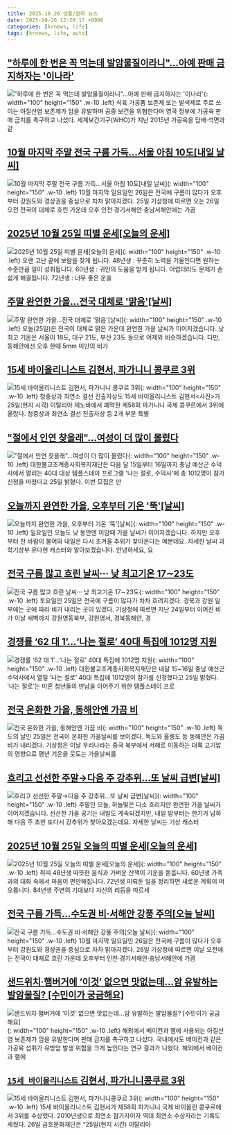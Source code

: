 ```yaml
---
title: 2025.10.26 생활/문화 뉴스
date: 2025-10-26 12:20:17 +0900
categories: [krnews, life]
tags: [krnews, life, auto]
---
```

## ["하루에 한 번은 꼭 먹는데 발암물질이라니"…아예 판매 금지하자는 '이나라'](https://n.news.naver.com/mnews/article/011/0004547700)

!["하루에 한 번은 꼭 먹는데 발암물질이라니"…아예 판매 금지하자는 '이나라'](https://mimgnews.pstatic.net/image/origin/011/2025/10/26/4547700.jpg?type=nf220_150){: width="100" height="150" .w-10 .left}
식육 가공품 보존제 또는 발색제로 주로 쓰이는 아질산염 보존제가 암을 유발하며 공중 보건을 위협한다며 영국 정부에 가공육 판매 금지를 촉구하고 나섰다. 세계보건기구(WHO)가 지난 2015년 가공육을 담배·석면과 같

## [10월 마지막 주말 전국 구름 가득…서울 아침 10도[내일 날씨]](https://n.news.naver.com/mnews/article/008/0005268045)

![10월 마지막 주말 전국 구름 가득…서울 아침 10도[내일 날씨]](https://mimgnews.pstatic.net/image/origin/008/2025/10/25/5268045.jpg?type=nf220_150){: width="100" height="150" .w-10 .left}
10월 마지막 일요일인 26일은 전국에 구름이 많다가 오후부터 강원도와 경상권을 중심으로 차차 맑아지겠다. 25일 기상청에 따르면 오는 26일 오전 전국이 대체로 흐린 가운데 오후 인천·경기서해안·충남서해안에는 가끔

## [2025년 10월 25일 띠별 운세[오늘의 운세]](https://n.news.naver.com/mnews/article/030/0003362596)

![2025년 10월 25일 띠별 운세[오늘의 운세]](https://mimgnews.pstatic.net/image/origin/030/2025/10/25/3362596.jpg?type=nf220_150){: width="100" height="150" .w-10 .left}
오랜 고난 끝에 보람을 찾게 됩니다. 48년생 : 꾸준히 노력을 기울인다면 원하는 수준만큼 일이 성취됩니다. 60년생 : 귀인의 도움을 받게 됩니다. 어렵더라도 문제가 손쉽게 해결됩니다. 72년생 : 너무 좋은 운을

## [주말 완연한 가을…전국 대체로 '맑음'[날씨]](https://n.news.naver.com/mnews/article/437/0000461816)

![주말 완연한 가을…전국 대체로 '맑음'[날씨]](https://mimgnews.pstatic.net/image/origin/437/2025/10/25/461816.jpg?type=nf220_150){: width="100" height="150" .w-10 .left}
오늘(25일)은 전국이 대체로 맑은 가운데 완연한 가을 날씨가 이어지겠습니다. 낮 최고 기온은 서울이 18도, 대구 21도, 부산 23도 등으로 어제와 비슷하겠습니다. 다만, 동해안에선 오후 한때 5mm 미만의 비가

## [15세 바이올리니스트 김현서, 파가니니 콩쿠르 3위](https://n.news.naver.com/mnews/article/023/0003936824)

![15세 바이올리니스트 김현서, 파가니니 콩쿠르 3위](https://mimgnews.pstatic.net/image/origin/023/2025/10/26/3936824.jpg?type=nf220_150){: width="100" height="150" .w-10 .left}
청중상과 최연소 결선 진출자상도 15세 바이올리니스트 김현서<사진>가 25일(현지 시각) 이탈리아 제노바에서 폐막한 제58회 파가니니 국제 콩쿠르에서 3위에 올랐다. 청중상과 최연소 결선 진출자상 등 2개 부문 특별

## ["절에서 인연 찾을래"…여성이 더 많이 몰렸다](https://n.news.naver.com/mnews/article/277/0005669473)

!["절에서 인연 찾을래"…여성이 더 많이 몰렸다](https://mimgnews.pstatic.net/image/origin/277/2025/10/25/5669473.jpg?type=nf220_150){: width="100" height="150" .w-10 .left}
대한불교조계종사회복지재단은 다음 달 15일부터 16일까지 충남 예산군 수덕사에서 열리는 40대 대상 템플스테이 프로그램 '나는 절로, 수덕사'에 총 1012명이 참가 신청을 마쳤다고 25일 밝혔다. 이번 모집은 만

## [오늘까지 완연한 가을, 오후부터 기온 '뚝'[날씨]](https://n.news.naver.com/mnews/article/052/0002264459)

![오늘까지 완연한 가을, 오후부터 기온 '뚝'[날씨]](https://mimgnews.pstatic.net/image/origin/052/2025/10/26/2264459.jpg?type=nf220_150){: width="100" height="150" .w-10 .left}
일요일인 오늘도 낮 동안엔 이맘때 가을 날씨가 이어지겠습니다. 하지만 오후부터 찬 바람이 불어와 내일은 다시 초겨울 추위가 찾아온다는 예본데요. 자세한 날씨 과학기상부 유다현 캐스터와 알아보겠습니다. 안녕하세요, 요

## [전국 구름 많고 흐린 날씨··· 낮 최고기온 17∼23도](https://n.news.naver.com/mnews/article/032/0003404328)

![전국 구름 많고 흐린 날씨··· 낮 최고기온 17∼23도](https://mimgnews.pstatic.net/image/origin/032/2025/10/25/3404328.jpg?type=nf220_150){: width="100" height="150" .w-10 .left}
토요일인 25일은 전국에 구름이 많다가 차차 흐려지겠다. 경북과 강원 일부에는 곳에 따라 비가 내리는 곳이 있겠다. 기상청에 따르면 지난 24일부터 이어진 비가 이날 새벽까지 강원영동북부, 강원영서, 경북동해안, 경

## [경쟁률 ‘62 대 1’…‘나는 절로’ 40대 특집에 1012명 지원](https://n.news.naver.com/mnews/article/028/0002772783)

![경쟁률 ‘62 대 1’…‘나는 절로’ 40대 특집에 1012명 지원](https://mimgnews.pstatic.net/image/origin/028/2025/10/25/2772783.jpg?type=nf220_150){: width="100" height="150" .w-10 .left}
대한불교조계종사회복지재단은 내달 15~16일 충남 예산군 수덕사에서 열릴 ‘나는 절로’ 40대 특집에 1012명이 참가를 신청했다고 25일 밝혔다. ‘나는 절로’는 미혼 청년들의 만남을 이어주기 위한 템플스테이 프로

## [전국 온화한 가을, 동해안엔 가끔 비](https://n.news.naver.com/mnews/article/028/0002772768)

![전국 온화한 가을, 동해안엔 가끔 비](https://mimgnews.pstatic.net/image/origin/028/2025/10/25/2772768.jpg?type=nf220_150){: width="100" height="150" .w-10 .left}
독도의 날인 25일은 전국이 온화한 가을날씨를 보이겠다. 독도와 울릉도 등 동해안은 가끔 비가 내리겠다. 기상청은 이날 우리나라는 중국 북부에서 서해로 이동하는 대륙 고기압의 영향으로 평년 기온을 웃도는 가을날씨를

## [흐리고 선선한 주말→다음 주 강추위...또 날씨 급변[날씨]](https://n.news.naver.com/mnews/article/052/0002264250)

![흐리고 선선한 주말→다음 주 강추위...또 날씨 급변[날씨]](https://mimgnews.pstatic.net/image/origin/052/2025/10/25/2264250.jpg?type=nf220_150){: width="100" height="150" .w-10 .left}
주말인 오늘, 하늘빛은 다소 흐리지만 완연한 가을 날씨가 이어지겠습니다. 선선한 가을 공기는 내일도 계속되겠지만, 내일 밤부터는 한기가 남하해 다음 주 초반 또다시 강추위가 찾아오겠는데요. 자세한 날씨는 기상 캐스터

## [2025년 10월 25일 오늘의 띠별 운세[오늘의 운세]](https://n.news.naver.com/mnews/article/015/0005201774)

![2025년 10월 25일 오늘의 띠별 운세[오늘의 운세]](https://mimgnews.pstatic.net/image/origin/015/2025/10/25/5201774.jpg?type=nf220_150){: width="100" height="150" .w-10 .left}
쥐띠 48년생 따뜻한 음식과 가벼운 산책이 기운을 돋웁니다. 60년생 가족과의 대화 속에서 마음이 편안해집니다. 72년생 미뤄둔 일을 정리하면 새로운 계획이 떠오릅니다. 84년생 주변의 기대보다 자신의 리듬을 따르세

## [전국 구름 가득…수도권 비·서해안 강풍 주의[오늘 날씨]](https://n.news.naver.com/mnews/article/008/0005268073)

![전국 구름 가득…수도권 비·서해안 강풍 주의[오늘 날씨]](https://mimgnews.pstatic.net/image/origin/008/2025/10/26/5268073.jpg?type=nf220_150){: width="100" height="150" .w-10 .left}
10월 마지막 일요일인 26일은 전국에 구름이 많다가 오후부터 강원도와 경상권을 중심으로 차차 맑아지겠다. 26일 기상청에 따르면 이날 오전에는 전국이 대체로 흐린 가운데 오후부터 인천·경기서해안·충남서해안에 가끔

## [샌드위치·햄버거에 ‘이것’ 없으면 맛없는데…암 유발하는 발암물질? [수민이가 궁금해요]](https://n.news.naver.com/mnews/article/022/0004077638)

![샌드위치·햄버거에 ‘이것’ 없으면 맛없는데…암 유발하는 발암물질? [수민이가 궁금해요]](https://mimgnews.pstatic.net/image/origin/022/2025/10/26/4077638.jpg?type=nf220_150){: width="100" height="150" .w-10 .left}
해외에서 베이컨과 햄에 사용되는 아질산염 보존제가 암을 유발한다며 판매 금지를 촉구하고 나섰다. 국내에서도 베이컨과 같은 가공육 섭취가 유방암 발생 위험을 크게 높인다는 연구 결과가 나왔다. 해외에서 베이컨과 햄에

## [`15세 바이올리니스트` 김현서, 파가니니콩쿠르 3위](https://n.news.naver.com/mnews/article/018/0006147311)

![`15세 바이올리니스트` 김현서, 파가니니콩쿠르 3위](https://mimgnews.pstatic.net/image/origin/018/2025/10/26/6147311.jpg?type=nf220_150){: width="100" height="150" .w-10 .left}
15세 바이올리니스트 김현서가 제58회 파가니니 국제 바이올린 콩쿠르에서 3위를 수상했다. 2010년생으로 최연소 참가자이자 역대 최연소 수상자라는 기록도 세웠다. 26일 금호문화재단은 “25일(현지 시간) 이탈리아

